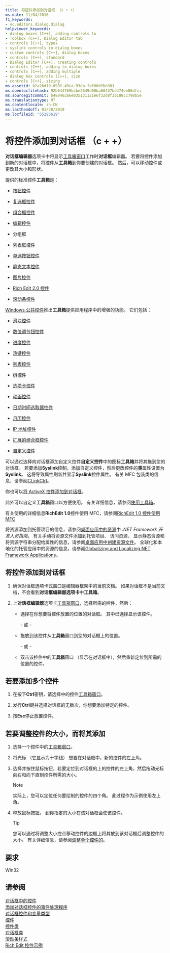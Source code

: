 ```yaml
---
title: 将控件添加到对话框 （c + +）
ms.date: 11/04/2016
f1_keywords:
- vc.editors.dialog.dialog
helpviewer_keywords:
- dialog boxes [C++], adding controls to
- Toolbox [C++], Dialog Editor tab
- controls [C++], types
- syslink controls in dialog boxes
- custom controls [C++], dialog boxes
- controls [C++], standard
- Dialog Editor [C++], creating controls
- controls [C++], adding to dialog boxes
- controls [C++], adding multiple
- dialog box controls [C++], size
- controls [C++], sizing
ms.assetid: b2a26d19-093f-49ca-93da-fef00dfbb381
ms.openlocfilehash: 92b644769bcbe2649d00ba68437bd474ee06dfcc
ms.sourcegitcommit: b488462a6e035131121e6f32d8f3b108cc798b5e
ms.translationtype: MT
ms.contentlocale: zh-CN
ms.lasthandoff: 01/30/2019
ms.locfileid: "55293619"
---
```

# <a name="adding-a-control-to-a-dialog-box-c"></a>将控件添加到对话框 （c + +）

**对话框编辑器**选项卡中将显示[工具箱窗口](/visualstudio/ide/reference/toolbox)工作时**对话框**编辑器。 若要将控件添加到新的对话框中，将控件从**工具箱**到你要创建的对话框。 然后，可以移动控件或更改其大小和形状。

提供的标准控件**工具箱**是：

- [按钮控件](../mfc/reference/cbutton-class.md)

- [复选框控件](../mfc/reference/styles-used-by-mfc.md#button-styles)

- [组合框控件](../mfc/reference/ccombobox-class.md)

- [编辑控件](../mfc/reference/cedit-class.md)

- 分组框

- [列表框控件](../mfc/reference/clistbox-class.md)

- [单选按钮控件](../mfc/reference/styles-used-by-mfc.md#button-styles)

- [静态文本控件](../mfc/reference/cstatic-class.md)

- [图片控件](../mfc/reference/cpictureholder-class.md)

- [Rich Edit 2.0 控件](../mfc/using-cricheditctrl.md)

- [滚动条控件](../mfc/reference/cscrollbar-class.md)

[Windows 公共控件](../mfc/controls-mfc.md)推出**工具箱**提供应用程序中的增强的功能。 它们包括：

- [滑块控件](../mfc/slider-control-styles.md)

- [数值调节钮控件](../mfc/using-cspinbuttonctrl.md)

- [进度控件](../mfc/styles-for-the-progress-control.md)

- [热键控件](../mfc/using-a-hot-key-control.md)

- [列表控件](../mfc/list-control-and-list-view.md)

- [树控件](../mfc/tree-control-styles.md)

- [选项卡控件](../mfc/tab-controls-and-property-sheets.md)

- [动画控件](../mfc/using-an-animation-control.md)

- [日期时间选取器控件](../mfc/creating-the-date-and-time-picker-control.md)

- [月历控件](../mfc/month-calendar-control-examples.md)

- [IP 地址控件](../mfc/reference/cipaddressctrl-class.md)

- [扩展的组合框控件](../mfc/creating-an-extended-combo-box-control.md)

- [自定义控件](custom-controls-in-the-dialog-editor.md)

可以通过选择向对话框添加自定义控件**自定义控件**中的图标**工具箱**并将其拖到您的对话框。 若要添加**Syslink**控制，添加自定义控件，然后更改控件的**类**属性设置为**Syslink**。 这将导致属性刷新并显示**Syslink**控件属性。 有关 MFC 包装类的信息，请参阅[CLinkCtrl](../mfc/reference/clinkctrl-class.md)。

你也可以[将 ActiveX 控件添加到对话框](../windows/viewing-and-adding-activex-controls-to-a-dialog-box.md)。

此外可以自定义**工具箱**窗口以方便使用。 有关详细信息，请参阅[使用工具箱](/visualstudio/ide/using-the-toolbox)。

有关使用的详细信息**RichEdit 1.0**控件使用 MFC，请参阅[RichEdit 1.0 控件使用 MFC](../windows/using-the-richedit-1-0-control-with-mfc.md)

将资源添加到托管项目的信息，请参阅[桌面应用中的资源](/dotnet/framework/resources/index)中 *.NET Framework 开发人员指南*。 有关手动将资源文件添加到托管项目、 访问资源、 显示静态资源和将资源字符串分配给属性的信息，请参阅[桌面应用中创建资源文件](/dotnet/framework/resources/creating-resource-files-for-desktop-apps)。 全球化和本地化的托管应用中的资源的信息，请参阅[Globalizing and Localizing.NET Framework Applications](/dotnet/standard/globalization-localization/index)。

## <a name="to-add-a-control-to-a-dialog-box"></a>将控件添加到对话框

1. 确保对话框选项卡式窗口是编辑器框架中的当前文档。 如果对话框不是当前文档，不会看到**对话框编辑器选项卡**中**工具箱**。

1. 上**对话框编辑器**选项卡[工具箱窗口](/visualstudio/ide/reference/toolbox)，选择所需的控件，然后：

   - 选择在你想要将控件放置的位置的对话框。 其中已选择显示该控件。

       \- 或 -

   - 拖放到该控件从**工具箱**窗口到您的对话框上的位置。

       \- 或 -

   - 双击该控件中的**工具箱**窗口 （显示在对话框中），然后重新定位到所需的位置的控件。

## <a name="to-add-multiple-controls"></a>若要添加多个控件

1. 在按下**Ctrl**密钥，请选择中的控件[工具箱窗口](/visualstudio/ide/reference/toolbox)。

1. 发行**Ctrl**键并选择对话框的无数次，你想要添加特定的控件。

1. 按**Esc**停止放置控件。

## <a name="to-size-a-control-while-you-add-it"></a>若要调整控件的大小，而将其添加

1. 选择一个控件中的[工具箱窗口](/visualstudio/ide/reference/toolbox)。

1. 将光标 （它显示为十字线） 想要在对话框中，新的控件的左上角。

1. 选择并按住鼠标按钮，若要定位到对话框的上的控件的左上角，然后拖动光标向右和向下直到控件所需的大小。

   > [!NOTE]
   > 实际上，您可以定位任何要绘制的控件的四个角。 此过程作为示例使用左上角。

1. 释放鼠标按钮。 到你指定的大小在该对话框会使该控件。

   > [!TIP]
   > 您可以通过将调整大小控点移动控件的边框上将其放到该对话框后调整控件的大小。 有关详细信息，请参阅[调整单个控件的](../windows/sizing-individual-controls.md)。

## <a name="requirements"></a>要求

Win32

## <a name="see-also"></a>请参阅

[对话框中的控件](../windows/controls-in-dialog-boxes.md)<br/>
[添加对话框控件的事件处理程序](../windows/adding-event-handlers-for-dialog-box-controls.md)<br/>
[对话框控件和变量类型](../ide/dialog-box-controls-and-variable-types.md)<br/>
[控件](../mfc/controls-mfc.md)<br/>
[控件类](../mfc/control-classes.md)<br/>
[对话框类](../mfc/dialog-box-classes.md)<br/>
[滚动条样式](../mfc/reference/styles-used-by-mfc.md#scroll-bar-styles)<br/>
[Rich Edit 控件示例](../mfc/rich-edit-control-examples.md)<br/>
